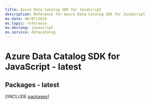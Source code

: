 ```yaml
---
title: Azure Data Catalog SDK for JavaScript
description: Reference for Azure Data Catalog SDK for JavaScript
ms.date: 06/07/2024
ms.topic: reference
ms.devlang: javascript
ms.service: datacatalog
---
```

# Azure Data Catalog SDK for JavaScript - latest
## Packages - latest
[!INCLUDE [packages](data-catalog-index.md)]